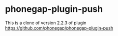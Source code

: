 # phonegap-plugin-push
This is a clone of version 2.2.3 of plugin https://github.com/phonegap/phonegap-plugin-push 